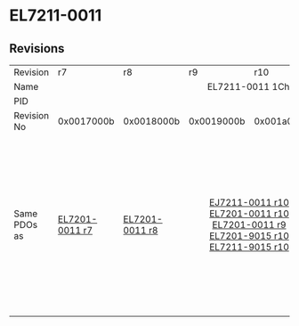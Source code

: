 # EL7211-0011

## Revisions
<table>
<tr>
<td>Revision</td>
<td>r7</td>
<td>r8</td>
<td>r9</td>
<td>r10</td>
<td>r11</td>
<td>r12</td>
<td>r13</td>
<td>r14</td>
<td>r15</td>
<td>r16</td>
</tr>
<tr>
<td>Name</td>
<td colspan=10 align="center">EL7211-0011 1Ch. DS402 Servo motor output stage with OCT (50V, 4.5A RMS)</td>
</tr>
<tr>
<td>PID</td>
<td colspan=10 align="center">0x1c2b3052</td>
</tr>
<tr>
<td>Revision No</td>
<td>0x0017000b</td>
<td>0x0018000b</td>
<td>0x0019000b</td>
<td>0x001a000b</td>
<td>0x001b000b</td>
<td>0x001c000b</td>
<td>0x001d000b</td>
<td>0x001e000b</td>
<td>0x001f000b</td>
<td>0x0020000b</td>
</tr>
<tr>
<td>Same PDOs as</td>
<td><a href="EL7201-0011.md">EL7201-0011 r7</a></td>
<td><a href="EL7201-0011.md">EL7201-0011 r8</a></td>
<td colspan=2 align="center"><a href="EJ7211-0011.md">EJ7211-0011 r10</a><br/><a href="EL7201-0011.md">EL7201-0011 r10</a><br/><a href="EL7201-0011.md">EL7201-0011 r9</a><br/><a href="EL7201-9015.md">EL7201-9015 r10</a><br/><a href="EL7211-9015.md">EL7211-9015 r10</a></td>
<td colspan=3 align="center"><a href="EJ7211-0011.md">EJ7211-0011 r11</a><br/><a href="EJ7211-0011.md">EJ7211-0011 r12</a><br/><a href="EJ7211-0011.md">EJ7211-0011 r13</a><br/><a href="EJ7211-9415.md">EJ7211-9415 r13</a><br/><a href="EL7201-0011.md">EL7201-0011 r11</a><br/><a href="EL7201-0011.md">EL7201-0011 r12</a><br/><a href="EL7201-0011.md">EL7201-0011 r13</a><br/><a href="EL7201-9015.md">EL7201-9015 r11</a><br/><a href="EL7201-9015.md">EL7201-9015 r12</a><br/><a href="EL7201-9015.md">EL7201-9015 r13</a><br/><a href="EL7211-9015.md">EL7211-9015 r11</a><br/><a href="EL7211-9015.md">EL7211-9015 r12</a><br/><a href="EL7211-9015.md">EL7211-9015 r13</a><br/><a href="EL7221-9015.md">EL7221-9015 r12</a><br/><a href="EL7221-9015.md">EL7221-9015 r13</a><br/><a href="EP7211-0035.md">EP7211-0035 r13</a></td>
<td colspan=2 align="center"><a href="EJ7211-0011.md">EJ7211-0011 r14</a><br/><a href="EJ7211-0011.md">EJ7211-0011 r15</a><br/><a href="EJ7211-9415.md">EJ7211-9415 r14</a><br/><a href="EJ7211-9415.md">EJ7211-9415 r15</a><br/><a href="EL7201-0011.md">EL7201-0011 r14</a><br/><a href="EL7201-0011.md">EL7201-0011 r15</a><br/><a href="EL7201-9015.md">EL7201-9015 r14</a><br/><a href="EL7201-9015.md">EL7201-9015 r15</a><br/><a href="EL7211-9015.md">EL7211-9015 r14</a><br/><a href="EL7211-9015.md">EL7211-9015 r15</a><br/><a href="EL7221-9015.md">EL7221-9015 r14</a><br/><a href="EL7221-9015.md">EL7221-9015 r15</a><br/><a href="EP7211-0035.md">EP7211-0035 r14</a><br/><a href="EP7211-0035.md">EP7211-0035 r15</a></td>
<td><a href="EJ7211-0011.md">EJ7211-0011 r16</a><br/><a href="EJ7211-9415.md">EJ7211-9415 r16</a><br/><a href="EL7201-0011.md">EL7201-0011 r16</a><br/><a href="EL7201-9015.md">EL7201-9015 r16</a><br/><a href="EL7211-9015.md">EL7211-9015 r16</a><br/><a href="EL7221-9015.md">EL7221-9015 r16</a><br/><a href="EP7211-0035.md">EP7211-0035 r16</a></td>
</tr>
</table>
